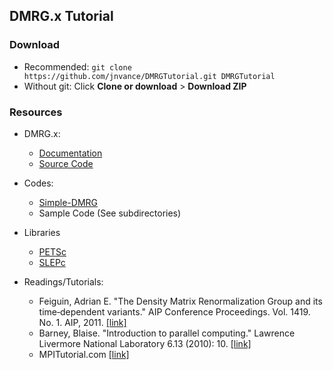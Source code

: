 DMRG.x Tutorial
---------------

### Download

  - Recommended: `git clone https://github.com/jnvance/DMRGTutorial.git DMRGTutorial`
  - Without git: Click __Clone or download__ > __Download ZIP__

### Resources

  - DMRG.x:
    - [Documentation](http://dmrgx.rtfd.io)
    - [Source Code](https://github.com/jnvance/DMRG.x)

  - Codes:
    - [Simple-DMRG](http://doi.org/10.5281/zenodo.1068359)
    - Sample Code (See subdirectories)

  - Libraries
    - [PETSc](http://www.mcs.anl.gov/petsc/)
    - [SLEPc](http://slepc.upv.es/)

  - Readings/Tutorials:
    - Feiguin, Adrian E. "The Density Matrix Renormalization Group and its time‐dependent variants." AIP Conference Proceedings. Vol. 1419. No. 1. AIP, 2011. [[link]](http://physics.uwyo.edu/~adrian/dmrg_lectures.pdf)
    - Barney, Blaise. "Introduction to parallel computing." Lawrence Livermore National Laboratory 6.13 (2010): 10. [[link]](https://computing.llnl.gov/tutorials/parallel_comp/)
    - MPITutorial.com [[link]](http://mpitutorial.com/tutorials/)

